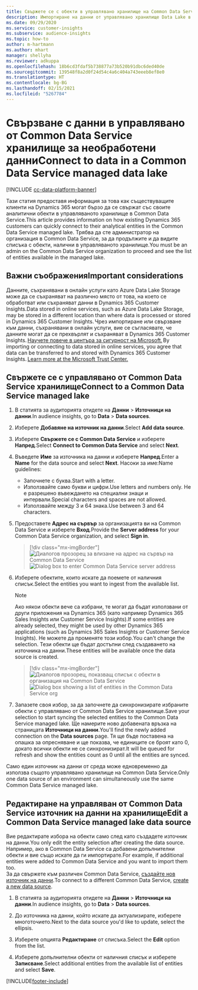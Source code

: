 ```yaml
---
title: Свържете се с обекти в управлявано хранилище на Common Data Service
description: Импортиране на данни от управлявано хранилище Data Lake в Common Data Service.
ms.date: 09/29/2020
ms.service: customer-insights
ms.subservice: audience-insights
ms.topic: how-to
author: m-hartmann
ms.author: mhart
manager: shellyha
ms.reviewer: adkuppa
ms.openlocfilehash: 18b6cd3fdaf5b738877a73b520b91dbc6ded40de
ms.sourcegitcommit: 139548f8a2d0f24d54c4a6c404a743eeeb8ef8e0
ms.translationtype: HT
ms.contentlocale: bg-BG
ms.lasthandoff: 02/15/2021
ms.locfileid: "5267784"
---
```

# <a name="connect-to-data-in-a-common-data-service-managed-data-lake"></a><span data-ttu-id="98180-103">Свързване с данни в управлявано от Common Data Service хранилище за необработени данни</span><span class="sxs-lookup"><span data-stu-id="98180-103">Connect to data in a Common Data Service managed data lake</span></span>

[!INCLUDE [cc-data-platform-banner](../includes/cc-data-platform-banner.md)]

<span data-ttu-id="98180-104">Тази статия предоставя информация за това как съществуващите клиенти на Dynamics 365 могат бързо да се свържат със своите аналитични обекти в управляваното хранилище в Common Data Service.</span><span class="sxs-lookup"><span data-stu-id="98180-104">This article provides information on how existing Dynamics 365 customers can quickly connect to their analytical entities in the Common Data Service managed lake.</span></span> <span data-ttu-id="98180-105">Трябва да сте администратор на организация в Common Data Service, за да продължите и да видите списъка с обекти, налични в управляваното хранилище.</span><span class="sxs-lookup"><span data-stu-id="98180-105">You must be an admin on the Common Data Service organization to proceed and see the list of entities available in the managed lake.</span></span>

## <a name="important-considerations"></a><span data-ttu-id="98180-106">Важни съображения</span><span class="sxs-lookup"><span data-stu-id="98180-106">Important considerations</span></span>

<span data-ttu-id="98180-107">Данните, съхранявани в онлайн услуги като Azure Data Lake Storage може да се съхраняват на различно място от това, на което се обработват или съхраняват данни в Dynamics 365 Customer Insights.</span><span class="sxs-lookup"><span data-stu-id="98180-107">Data stored in online services, such as Azure Data Lake Storage, may be stored in a different location than where data is processed or stored in Dynamics 365 Customer Insights.</span></span><span data-ttu-id="98180-108"> Чрез импортиране или свързване към данни, съхранявани в онлайн услуги, вие се съгласявате, че данните могат да се прехвърлят и съхраняват в Dynamics 365 Customer Insights. [Научете повече в центъра за сигурност на Microsoft.](https://www.microsoft.com/trust-center)</span><span class="sxs-lookup"><span data-stu-id="98180-108"> By importing or connecting to data stored in online services, you agree that data can be transferred to and stored with Dynamics 365 Customer Insights. [Learn more at the Microsoft Trust Center.](https://www.microsoft.com/trust-center)</span></span>

## <a name="connect-to-a-common-data-service-managed-lake"></a><span data-ttu-id="98180-109">Свържете се с управлявано от Common Data Service хранилище</span><span class="sxs-lookup"><span data-stu-id="98180-109">Connect to a Common Data Service managed lake</span></span>

1. <span data-ttu-id="98180-110">В статията за аудиторията отидете на **Данни** > **Източници на данни**.</span><span class="sxs-lookup"><span data-stu-id="98180-110">In audience insights, go to **Data** > **Data sources**.</span></span>

2. <span data-ttu-id="98180-111">Изберете **Добавяне на източник на данни**.</span><span class="sxs-lookup"><span data-stu-id="98180-111">Select **Add data source**.</span></span>

3. <span data-ttu-id="98180-112">Изберете **Свържете се с Common Data Service** и изберете **Напред**.</span><span class="sxs-lookup"><span data-stu-id="98180-112">Select **Connect to Common Data Service** and select **Next**.</span></span>

4. <span data-ttu-id="98180-113">Въведете **Име** за източника на данни и изберете **Напред**.</span><span class="sxs-lookup"><span data-stu-id="98180-113">Enter a **Name** for the data source and select **Next**.</span></span> <span data-ttu-id="98180-114">Насоки за име:</span><span class="sxs-lookup"><span data-stu-id="98180-114">Name guidelines:</span></span> 
   - <span data-ttu-id="98180-115">Започнете с буква.</span><span class="sxs-lookup"><span data-stu-id="98180-115">Start with a letter.</span></span>
   - <span data-ttu-id="98180-116">Използвайте само букви и цифри.</span><span class="sxs-lookup"><span data-stu-id="98180-116">Use letters and numbers only.</span></span> <span data-ttu-id="98180-117">Не е разрешено въвеждането на специални знаци и интервали.</span><span class="sxs-lookup"><span data-stu-id="98180-117">Special characters and spaces are not allowed.</span></span>
   - <span data-ttu-id="98180-118">Използвайте между 3 и 64 знака.</span><span class="sxs-lookup"><span data-stu-id="98180-118">Use between 3 and 64 characters.</span></span>

5. <span data-ttu-id="98180-119">Предоставете **Адрес на сървър** за организацията ви на Common Data Service и изберете **Вход**.</span><span class="sxs-lookup"><span data-stu-id="98180-119">Provide the **Server address** for your Common Data Service organization, and select **Sign in**.</span></span>

   > [!div class="mx-imgBorder"]
   > <span data-ttu-id="98180-120">![Диалогов прозорец за влизане на адрес на сървър на Common Data Service](media/enter-CDS-org-details.png)</span><span class="sxs-lookup"><span data-stu-id="98180-120">![Dialog box to enter Common Data Service server address](media/enter-CDS-org-details.png)</span></span>

6. <span data-ttu-id="98180-121">Изберете обектите, които искате да поемете от наличния списък.</span><span class="sxs-lookup"><span data-stu-id="98180-121">Select the entities you want to ingest from the available list.</span></span>    

   > [!NOTE]
   > <span data-ttu-id="98180-122">Ако някои обекти вече са избрани, те могат да бъдат използвани от други приложения на Dynamics 365 (като например Dynamics 365 Sales Insights или Customer Service Insights).</span><span class="sxs-lookup"><span data-stu-id="98180-122">If some entities are already selected, they might be used by other Dynamics 365 applications (such as Dynamics 365 Sales Insights or Customer Service Insights).</span></span> <span data-ttu-id="98180-123">Не можете да променяте този избор.</span><span class="sxs-lookup"><span data-stu-id="98180-123">You can't change the selection.</span></span> <span data-ttu-id="98180-124">Тези обекти ще бъдат достъпни след създаването на източника на данни.</span><span class="sxs-lookup"><span data-stu-id="98180-124">These entities will be available once the data source is created.</span></span>

   > [!div class="mx-imgBorder"]
   > <span data-ttu-id="98180-125">![Диалогов прозорец, показващ списък с обекти в организация на Common Data Service](media/select-analytical-entities.png)</span><span class="sxs-lookup"><span data-stu-id="98180-125">![Dialog box showing a list of entities in the Common Data Service org](media/select-analytical-entities.png)</span></span>

7. <span data-ttu-id="98180-126">Запазете своя избор, за да започнете да синхронизирате избраните обекти с управлявано от Common Data Service хранилище.</span><span class="sxs-lookup"><span data-stu-id="98180-126">Save your selection to start syncing the selected entities to the Common Data Service managed lake.</span></span> <span data-ttu-id="98180-127">Ще намерите ново добавената връзка на страницата **Източници на данни**.</span><span class="sxs-lookup"><span data-stu-id="98180-127">You'll find the newly added connection on the **Data sources** page.</span></span> <span data-ttu-id="98180-128">Тя ще бъде поставена на опашка за опресняване и ще показва, че единиците се броят като 0, докато всички обекти не се синхронизират.</span><span class="sxs-lookup"><span data-stu-id="98180-128">It will be queued for refresh and show the entities count as 0 until all the entities are synced.</span></span>

<span data-ttu-id="98180-129">Само един източник на данни от среда може едновременно да използва същото управлявано хранилище на Common Data Service.</span><span class="sxs-lookup"><span data-stu-id="98180-129">Only one data source of an environment can simultaneously use the same Common Data Service managed lake.</span></span>

## <a name="edit-a-common-data-service-managed-lake-data-source"></a><span data-ttu-id="98180-130">Редактиране на управляван от Common Data Service източник на данни на хранилище</span><span class="sxs-lookup"><span data-stu-id="98180-130">Edit a Common Data Service managed lake data source</span></span>

<span data-ttu-id="98180-131">Вие редактирате избора на обекти само след като създадете източник на данни.</span><span class="sxs-lookup"><span data-stu-id="98180-131">You only edit the entity selection after creating the data source.</span></span> <span data-ttu-id="98180-132">Например, ако в Common Data Service са добавени допълнителни обекти и вие също искате да ги импортирате.</span><span class="sxs-lookup"><span data-stu-id="98180-132">For example, if additional entities were added to Common Data Service and you want to import them too.</span></span>    
<span data-ttu-id="98180-133">За да свържете към различен Common Data Service, [създайте нов източник на данни](#connect-to-a-common-data-service-managed-lake).</span><span class="sxs-lookup"><span data-stu-id="98180-133">To connect to a different Common Data Service, [create a new data source](#connect-to-a-common-data-service-managed-lake).</span></span>

1. <span data-ttu-id="98180-134">В статията за аудиторията отидете на **Данни** > **Източници на данни**.</span><span class="sxs-lookup"><span data-stu-id="98180-134">In audience insights, go to **Data** > **Data sources**.</span></span>

2. <span data-ttu-id="98180-135">До източника на данни, който искате да актуализирате, изберете многоточието.</span><span class="sxs-lookup"><span data-stu-id="98180-135">Next to the data source you'd like to update, select the ellipsis.</span></span>

3. <span data-ttu-id="98180-136">Изберете опцията **Редактиране** от списъка.</span><span class="sxs-lookup"><span data-stu-id="98180-136">Select the **Edit** option from the list.</span></span>

4. <span data-ttu-id="98180-137">Изберете допълнителни обекти от наличния списък и изберете **Записване**.</span><span class="sxs-lookup"><span data-stu-id="98180-137">Select additional entities from the available list of entities and select **Save**.</span></span>


[!INCLUDE[footer-include](../includes/footer-banner.md)]